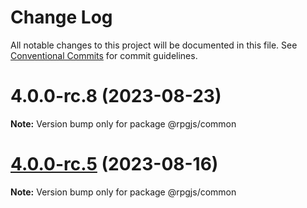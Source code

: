 # Change Log

All notable changes to this project will be documented in this file.
See [Conventional Commits](https://conventionalcommits.org) for commit guidelines.

# 4.0.0-rc.8 (2023-08-23)

**Note:** Version bump only for package @rpgjs/common





# [4.0.0-rc.5](https://github.com/RSamaium/RPG-JS/compare/v4.0.0-rc.4...v4.0.0-rc.5) (2023-08-16)

**Note:** Version bump only for package @rpgjs/common
